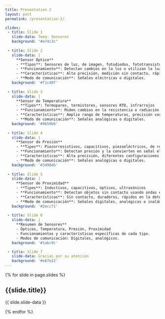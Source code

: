 ```yaml
---
title: Presentation 2
layout: post
permalink: /presentation-2/

slides:
 - title: Slide 1
   slide-data: Tema: Sensores
   background: "#e74c3c"
     
 - title: Slide 2
   slide-data: |
     **Sensor Óptico**  
     - **Tipos**: Sensores de luz, de imagen, fotodiodos, fototransistores, infrarrojos  
     - **Funcionamiento**: Detectan cambios en la luz o utilizan la luz para medir propiedades físicas.  
     - **Características**: Alta precisión, medición sin contacto, rápido.  
     - **Modo de comunicación**: Señales eléctricas o digitales.
   background: '#f1c40f'
   
 - title: Slide 3
   slide-data: |
     **Sensor de Temperatura**  
     - **Tipos**: Termopares, termistores, sensores RTD, infrarrojos  
     - **Funcionamiento**: Miden cambios en la resistencia o radiación térmica.  
     - **Características**: Amplio rango de temperaturas, precisión variable.  
     - **Modo de comunicación**: Señales analógicas o digitales.
   background: '#9b59b6'
   
 - title: Slide 4
   slide-data: |
     **Sensor de Presión**  
     - **Tipos**: Piezorresistivos, capacitivos, piezoeléctricos, de resonancia  
     - **Funcionamiento**: Detectan presión y la convierten en señal eléctrica.  
     - **Características**: Alta precisión, diferentes configuraciones.  
     - **Modo de comunicación**: Señales analógicas o digitales.
   background: '#3498db'
   
 - title: Slide 5
   slide-data: |
     **Sensor de Proximidad**  
     - **Tipos**: Inductivos, capacitivos, ópticos, ultrasónicos  
     - **Funcionamiento**: Detectan objetos sin contacto usando ondas electromagnéticas o ultrasónicas.  
     - **Características**: Sin contacto, duraderos, rápidos en la detección.  
     - **Modo de comunicación**: Señales digitales, analógicas o inalámbricas.
   background: '#2ecc71'
   
 - title: Slide 6
   slide-data: |
     **Resumen de Sensores**  
     - Ópticos, Temperatura, Presión, Proximidad  
     - Funcionamientos y características específicas de cada tipo.  
     - Modos de comunicación: Digitales, analógicos.
   background: '#1abc9c'

 - title: Slide 7
   slide-data: Gracias por su atención
   background: '#e67e22'
---
```


{% for slide in page.slides %}
                    
<section data-background="{% if slide.background %}{{slide.background}}{% else %}{{page.background}}{% endif %}"><h1>{{slide.title}}</h1>{{ slide.slide-data }}</section>
                    
{% endfor %}
